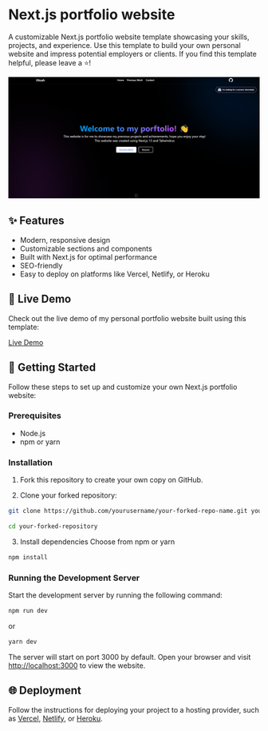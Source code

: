 # Next.js portfolio website

A customizable Next.js portfolio website template showcasing your skills, projects, and experience. Use this template to build your own personal website and impress potential employers or clients. If you find this template helpful, please leave a ⭐️!

![Project Screenshot](./public/screenshot.png)

## ✨ Features

- Modern, responsive design
- Customizable sections and components
- Built with Next.js for optimal performance
- SEO-friendly
- Easy to deploy on platforms like Vercel, Netlify, or Heroku

## 🚀 Live Demo

Check out the live demo of my personal portfolio website built using this template:

[Live Demo](https://inoah.dev)

## 🏁 Getting Started

Follow these steps to set up and customize your own Next.js portfolio website:

### Prerequisites

- Node.js
- npm or yarn

### Installation

1. Fork this repository to create your own copy on GitHub.

2. Clone your forked repository:

```bash
git clone https://github.com/yourusername/your-forked-repo-name.git your-forked-repository
```
```bash
cd your-forked-repository
```

3. Install dependencies
   Choose from npm or yarn
```bash
npm install
```

### Running the Development Server

Start the development server by running the following command:
```bash
npm run dev
```
or
```bash
yarn dev
```

The server will start on port 3000 by default. Open your browser and visit [http://localhost:3000](http://localhost:3000) to view the website.

## 🌐 Deployment

Follow the instructions for deploying your project to a hosting provider, such as [Vercel](https://vercel.com/docs), [Netlify](https://www.netlify.com/docs), or [Heroku](https://devcenter.heroku.com/categories/deployment).

